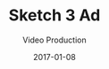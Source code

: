 ---
title: Sketch 3 Ad
subtitle: Video Production
image: /uploads/work/sketch/banner.png
date: 2017-01-08
---